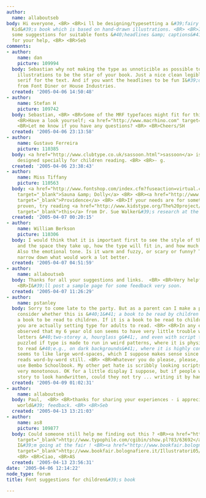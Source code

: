 ```yaml
---
author:
  name: allaboutseb
body: Hi everyone, <BR> <BR>i ll be designing/typesetting a &#39;fairy taleish&#39;
  Kid&#39;s book which is based on hand-drawn illustrations. <BR> <BR>I&#39;d like
  some suggestions for suitable fonts &#40;headlines &amp; captions&#41;. <BR> <BR>Thanks
  for your help, <BR> <BR>Seb
comments:
- author:
    name: dan
    picture: 109994
  body: Sebastian why not making the type as unnoticible as possible to allow the
    illustrations to be the star of your book. Just a nice clean legible &#40;forgetable&#41;
    serif for the text. And if you want the headlines to be fun I&#39;d look at something
    from Font Diner or House Industries.
  created: '2005-04-06 14:50:48'
- author:
    name: Stefan H
    picture: 109742
  body: Sebastian, <BR> <BR>Some of the MRF typefaces might fit for this project?
    <BR>Have a look yourself; <a href="http://www.macrhino.com" target="_blank">http://www.macrhino.com</a>
    <BR>Let me know if you have any questions? <BR> <BR>Cheers/SH
  created: '2005-04-06 23:13:58'
- author:
    name: Gustavo Ferreira
    picture: 110385
  body: <a href="http://www.clubtype.co.uk/sassoon.html">sassoon</a> is a font-family
    designed specially for children reading. <BR> <BR>- g.
  created: '2005-04-06 23:38:43'
- author:
    name: Miss Tiffany
    picture: 110563
  body: <a href="http://www.fontshop.com/index.cfm?fuseaction=virtual.content&amp;area=sf_fonts&amp;content=/virtual/fonts/underware/Underware.html"
    target="_blank">Sauna &amp; Dolly</a> <BR> <BR><a href="http://www.fontshop.com/index.cfm?fuseaction=verity.search&amp;font_categories_search=font_name_search&amp;searchstr=providence&amp;image.x=34&amp;image.y=10"
    target="_blank">Providence</a> <BR> <BR>If your needs are for something more &#34;academically&#34;
    proven, try reading <a href="http://www.kidstype.org/The%20project/Testing%20typography/Typefaces/typefaces.html"
    target="_blank">this</a> from Dr. Sue Walker&#39;s research at the Fabula site.
  created: '2005-04-07 00:20:15'
- author:
    name: William Berkson
    picture: 110306
  body: I would think that it is important first to see the style of the illustrations,
    and the space they take up, how the type will fit in, and how much text you have.
    Also the emotional tone. Is it warm and fuzzy, or scary or funny? Then you could
    narrow down what would work a lot better.
  created: '2005-04-07 04:51:59'
- author:
    name: allaboutseb
  body: Thanks for all your suggestions and links.  <BR> <BR>Very helpful indeed.  <BR>
    <BR>I&#39;ll post a sample page for some feedback very soon.
  created: '2005-04-07 11:26:29'
- author:
    name: pstanley
  body: Sorry to come late to the party. But as a parent can I make a plea. Please
    consider whether this is &#40;1&#41; a book to be read by children or &#40;2&#41;
    a book to be read to children. If it is a book to be read to children then remember
    you are actually setting type for adults to read. <BR> <BR>In any event, I have
    observed that my 6 year old son seems to have very little trouble with &#34;adult&#34;
    letters &#40;two-storey a, hourglass g&#41;, and even with script types. He gets
    puzzled if type is made to run in weird patterns, where it is physically hard
    to read &#40;e.g., on dark backgrounds&#41;, where it is highly condensed. He
    seems to like large word-spaces, which I suppose makes sense since he definitely
    reads word-by-word still. <BR> <BR>Whatever you do please, please, please do not
    use Bembo Schoolbook. My other pet hate is scribbly looking scripts, which get
    very monotonous. OK for a little display I suppose, but if people want a short
    story to look handwritten, could they not try ... writing it by hand?
  created: '2005-04-09 01:02:31'
- author:
    name: allaboutseb
  body: Paul,  <BR> <BR>thanks for sharing your experiences - i appreciate your &#39;real
    world&#39; feedback. <BR> <BR>Seb
  created: '2005-04-13 13:21:03'
- author:
    name: as8
    picture: 109877
  body: Could someone still help me finding out this ? <BR><a href="http://www.typophile.com/cgibin/show.pl?83/63692"
    target="_blank">http://www.typophile.com/cgibin/show.pl?83/63692</a> <BR> <BR>Tomorrow
    I&#39;m going at the fair ! <BR><a href="http://www.bookfair.bolognafiere.it/Illustratori05/Fiction/images/Kino_Akiko.JPG"
    target="_blank">http://www.bookfair.bolognafiere.it/Illustratori05/Fiction/images/Kino_Akiko.JPG</a>
    <BR> <BR>Ciao, <BR>AS
  created: '2005-04-13 23:56:31'
date: '2005-04-06 12:14:22'
node_type: forum
title: Font suggestions for children&#39;s book

---
```

